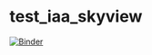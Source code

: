 # test_iaa_skyview

[![Binder](https://mybinder.org/badge_logo.svg)](https://mybinder.org/v2/gh/jmoldon/test_iaa_skyview/HEAD?filepath=iaa_skyview.ipynb)
